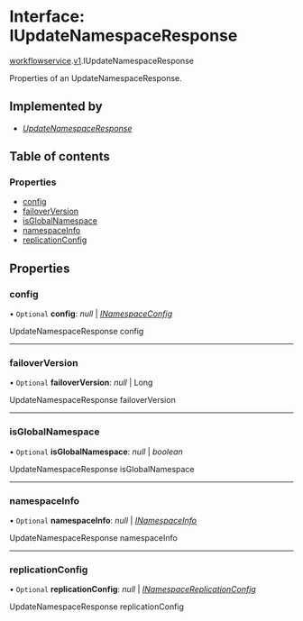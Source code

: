 # Interface: IUpdateNamespaceResponse

[workflowservice](../modules/proto.temporal.api.workflowservice.md).[v1](../modules/proto.temporal.api.workflowservice.v1.md).IUpdateNamespaceResponse

Properties of an UpdateNamespaceResponse.

## Implemented by

* [*UpdateNamespaceResponse*](../classes/proto.temporal.api.workflowservice.v1.updatenamespaceresponse.md)

## Table of contents

### Properties

- [config](proto.temporal.api.workflowservice.v1.iupdatenamespaceresponse.md#config)
- [failoverVersion](proto.temporal.api.workflowservice.v1.iupdatenamespaceresponse.md#failoverversion)
- [isGlobalNamespace](proto.temporal.api.workflowservice.v1.iupdatenamespaceresponse.md#isglobalnamespace)
- [namespaceInfo](proto.temporal.api.workflowservice.v1.iupdatenamespaceresponse.md#namespaceinfo)
- [replicationConfig](proto.temporal.api.workflowservice.v1.iupdatenamespaceresponse.md#replicationconfig)

## Properties

### config

• `Optional` **config**: *null* \| [*INamespaceConfig*](proto.temporal.api.namespace.v1.inamespaceconfig.md)

UpdateNamespaceResponse config

___

### failoverVersion

• `Optional` **failoverVersion**: *null* \| Long

UpdateNamespaceResponse failoverVersion

___

### isGlobalNamespace

• `Optional` **isGlobalNamespace**: *null* \| *boolean*

UpdateNamespaceResponse isGlobalNamespace

___

### namespaceInfo

• `Optional` **namespaceInfo**: *null* \| [*INamespaceInfo*](proto.temporal.api.namespace.v1.inamespaceinfo.md)

UpdateNamespaceResponse namespaceInfo

___

### replicationConfig

• `Optional` **replicationConfig**: *null* \| [*INamespaceReplicationConfig*](proto.temporal.api.replication.v1.inamespacereplicationconfig.md)

UpdateNamespaceResponse replicationConfig
